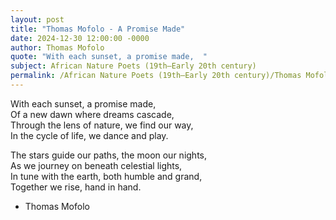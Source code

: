 ```yaml
---
layout: post
title: "Thomas Mofolo - A Promise Made"
date: 2024-12-30 12:00:00 -0000
author: Thomas Mofolo
quote: "With each sunset, a promise made,  "
subject: African Nature Poets (19th–Early 20th century)
permalink: /African Nature Poets (19th–Early 20th century)/Thomas Mofolo/Thomas Mofolo - A Promise Made
---
```


With each sunset, a promise made,  
Of a new dawn where dreams cascade,  
Through the lens of nature, we find our way,  
In the cycle of life, we dance and play.

The stars guide our paths, the moon our nights,  
As we journey on beneath celestial lights,  
In tune with the earth, both humble and grand,  
Together we rise, hand in hand.

- Thomas Mofolo
